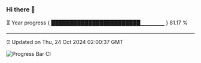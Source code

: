 ### Hi there 👋

⏳ Year progress { ████████████████████████▁▁▁▁▁▁ } 81.17 %

---

⏰ Updated on Thu, 24 Oct 2024 02:00:37 GMT

![Progress Bar CI](https://github.com/IshwaranRudhara/GIT-ACTION/workflows/Progress%20Bar%20CI/badge.svg)
